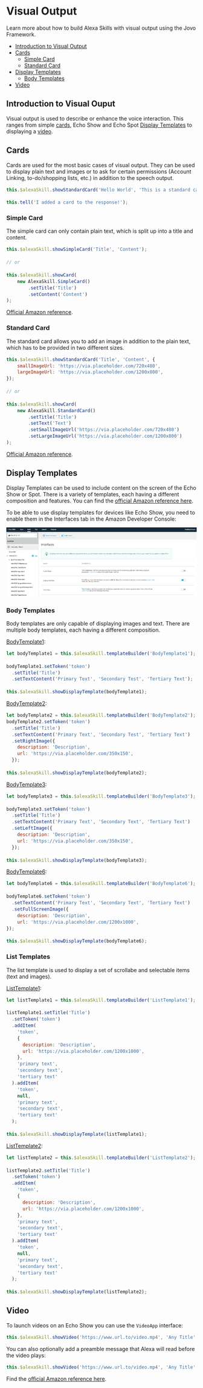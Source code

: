 # Visual Output

Learn more about how to build Alexa Skills with visual output using the Jovo Framework.

* [Introduction to Visual Output](#introduction-to-visual-output)
* [Cards](#cards)
  * [Simple Card](#simple-card)
  * [Standard Card](#standard-card)
* [Display Templates](#display-templates)
  * [Body Templates](#body-templates)
* [Video](#video)

## Introduction to Visual Ouput

Visual output is used to describe or enhance the voice interaction. This ranges from simple [cards](#cards), Echo Show and Echo Spot [Display Templates](#display-templates) to displaying a [video](#video).

## Cards

Cards are used for the most basic cases of visual output. They can be used to display plain text and images or to ask for certain permissions (Account Linking, to-do/shopping lists, etc.) in addition to the speech output.

```javascript
this.$alexaSkill.showStandardCard('Hello World', 'This is a standard card');

this.tell('I added a card to the response!');
```

### Simple Card

The simple card can only contain plain text, which is split up into a title and content.

```javascript
this.$alexaSkill.showSimpleCard('Title', 'Content');

// or

this.$alexaSkill.showCard(
    new AlexaSkill.SimpleCard()
        .setTitle('Title')
        .setContent('Content')
);
```

[Official Amazon reference](https://developer.amazon.com/docs/custom-skills/include-a-card-in-your-skills-response.html#creating-a-basic-home-card-to-display-text).


### Standard Card

The standard card allows you to add an image in addition to the plain text, which has to be provided in two different sizes.

```javascript
this.$alexaSkill.showStandardCard('Title', 'Content', {
    smallImageUrl: 'https://via.placeholder.com/720x480',
    largeImageUrl: 'https://via.placeholder.com/1200x800',
});

// or

this.$alexaSkill.showCard(
    new AlexaSkill.StandardCard()
        .setTitle('Title')
        .setText('Text')
        .setSmallImageUrl('https://via.placeholder.com/720x480')
        .setLargeImageUrl('https://via.placeholder.com/1200x800')
);
```

[Official Amazon reference](https://developer.amazon.com/docs/custom-skills/include-a-card-in-your-skills-response.html#creating-a-home-card-to-display-text-and-an-image).


## Display Templates

Display Templates can be used to include content on the screen of the Echo Show or Spot. There is a variety of templates, each having a different composition and features. You can find the
[official Amazon reference here](https://developer.amazon.com/docs/custom-skills/display-interface-reference.html).

To be able to use display templates for devices like Echo Show, you need to enable them in the Interfaces tab in the Amazon Developer Console:

![Alexa Console: Enable Display Interface](../../img/alexa-enable-display-interface.jpg)



### Body Templates

Body templates are only capable of displaying images and text. There are multiple body templates, each having a different composition.

[BodyTemplate1](https://developer.amazon.com/docs/custom-skills/display-interface-reference.html#bodytemplate1-for-simple-text-and-image-views):

```javascript
let bodyTemplate1 = this.$alexaSkill.templateBuilder('BodyTemplate1');

bodyTemplate1.setToken('token')
  .setTitle('Title')
  .setTextContent('Primary Text', 'Secondary Test', 'Tertiary Text');

this.$alexaSkill.showDisplayTemplate(bodyTemplate1);
```

[BodyTemplate2](https://developer.amazon.com/docs/custom-skills/display-interface-reference.html#bodytemplate2-for-image-views-and-limited-centered-text):

```javascript
let bodyTemplate2 = this.$alexaSkill.templateBuilder('BodyTemplate2');
bodyTemplate2.setToken('token')
  .setTitle('Title')
  .setTextContent('Primary Text', 'Secondary Test', 'Tertiary Text')
  .setRightImage({
    description: 'Description',
    url: 'https://via.placeholder.com/350x150',
  });

this.$alexaSkill.showDisplayTemplate(bodyTemplate2);
```

[BodyTemplate3](https://developer.amazon.com/docs/custom-skills/display-interface-reference.html#bodytemplate3-for-image-views-and-limited-left-aligned-text):

```javascript
let bodyTemplate3 = this.$alexaSkill.templateBuilder('BodyTemplate3');

bodyTemplate3.setToken('token')
  .setTitle('Title')
  .setTextContent('Primary Text', 'Secondary Text', 'Tertiary Text')
  .setLeftImage({
    description: 'Description',
    url: 'https://via.placeholder.com/350x150',
  });

this.$alexaSkill.showDisplayTemplate(bodyTemplate3);
```

[BodyTemplate6](https://developer.amazon.com/docs/custom-skills/display-interface-reference.html#bodytemplate6-for-text-and-optional-background-image):

```javascript
let bodyTemplate6 = this.$alexaSkill.templateBuilder('BodyTemplate6');

bodyTemplate6.setToken('token')
  .setTextContent('Primary Text', 'Secondary Text', 'Tertiary Text')
  .setFullScreenImage({
    description: 'Description',
    url: 'https://via.placeholder.com/1200x1000',
});

this.$alexaSkill.showDisplayTemplate(bodyTemplate6);
```

### List Templates

The list template is used to display a set of scrollabe and selectable items (text and images).

[ListTemplate1](https://developer.amazon.com/docs/custom-skills/display-interface-reference.html#listtemplate1-for-text-lists-and-optional-images):

```javascript
let listTemplate1 = this.$alexaSkill.templateBuilder('ListTemplate1');

listTemplate1.setTitle('Title')
  .setToken('token')
  .addItem(
    'token',
    {
      description: 'Description',
      url: 'https://via.placeholder.com/1200x1000',
    },
    'primary text',
    'secondary text',
    'tertiary text'
  ).addItem(
    'token',
    null,
    'primary text',
    'secondary text',
    'tertiary text'
  );

this.$alexaSkill.showDisplayTemplate(listTemplate1);
```

[ListTemplate2](https://developer.amazon.com/docs/custom-skills/display-interface-reference.html#listtemplate2-for-list-images-and-optional-text):

```javascript
let listTemplate2 = this.$alexaSkill.templateBuilder('ListTemplate2');

listTemplate2.setTitle('Title')
  .setToken('token')
  .addItem(
    'token',
    {
      description: 'Description',
      url: 'https://via.placeholder.com/1200x1000',
    },
    'primary text',
    'secondary text',
    'tertiary text'
  ).addItem(
    'token',
    null,
    'primary text',
    'secondary text',
    'tertiary text'
  );

this.$alexaSkill.showDisplayTemplate(listTemplate2);
```

## Video

To launch videos on an Echo Show you can use the `VideoApp` interface:

```javascript
this.$alexaSkill.showVideo('https://www.url.to/video.mp4', 'Any Title', 'Any Subtitle');
```

You can also optionally add a preamble message that Alexa will read before the video plays:
```javascript
this.$alexaSkill.showVideo('https://www.url.to/video.mp4', 'Any Title', 'Any Subtitle', 'Get ready to watch your video!');
```


Find the [official Amazon reference here](https://developer.amazon.com/docs/custom-skills/videoapp-interface-reference.html).


<!--[metadata]: {"description": "Learn how to use Amazon Echo Show Display Templates and other Visual Output Elements in your Amazon Alexa Skills with the Jovo Framework",
"route": "amazon-alexa/visual-output" }-->
